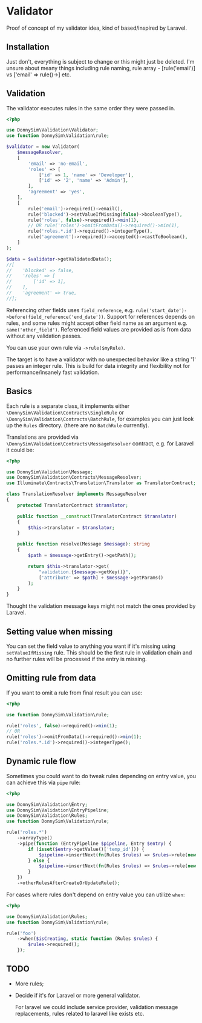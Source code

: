 # Validator

Proof of concept of my validator idea, kind of based/inspired by Laravel.

## Installation

Just don't, everything is subject to change or this might just be deleted.
I'm unsure about meany things including rule naming, rule array - [rule('email')] vs ['email' => rule()->] etc.

## Validation

The validator executes rules in the same order they were passed in.

```php
<?php

use DonnySim\Validation\Validator;
use function DonnySim\Validation\rule;

$validator = new Validator(
    $messageResolver,
    [
        'email' => 'no-email',
        'roles' => [
            ['id' => 1, 'name' => 'Developer'],
            ['id' => '2', 'name' => 'Admin'],
        ],
        'agreement' => 'yes',
    ],
    [
        rule('email')->required()->email(),
        rule('blocked')->setValueIfMissing(false)->booleanType(),
        rule('roles', false)->required()->min(1),
        // OR rule('roles')->omitFromData()->required()->min(1),
        rule('roles.*.id')->required()->integerType(),
        rule('agreement')->required()->accepted()->castToBoolean(),
    ]
);

$data = $validator->getValidatedData();
//[
//    'blocked' => false,
//    'roles' => [
//        ['id' => 1],
//    ],
//    'agreement' => true,
//];
```

Referencing other fields uses `field_reference`, e.g. `rule('start_date')->before(field_reference('end_date'))`.
Support for references depends on rules, and some rules might accept other field name as an argument e.g. `same('other_field')`.
Referenced field values are provided as is from data without any validation passes.

You can use your own rule via `->rule($myRule)`.

The target is to have a validator with no unexpected behavior like a string '1' passes an integer rule.
This is build for data integrity and flexibility not for performance/insanely fast validation.

## Basics

Each rule is a separate class, it implements either `\DonnySim\Validation\Contracts\SingleRule` or
`\DonnySim\Validation\Contracts\BatchRule`, for examples you can just look up the `Rules` directory.
(there are no `BatchRule` currently).

Translations are provided via `\DonnySim\Validation\Contracts\MessageResolver` contract, e.g. for Laravel it could be:

```php
<?php

use DonnySim\Validation\Message;
use DonnySim\Validation\Contracts\MessageResolver;
use Illuminate\Contracts\Translation\Translator as TranslatorContract;

class TranslationResolver implements MessageResolver
{
    protected TranslatorContract $translator;

    public function __construct(TranslatorContract $translator)
    {
        $this->translator = $translator;
    }

    public function resolve(Message $message): string
    {
        $path = $message->getEntry()->getPath();

        return $this->translator->get(
            "validation.{$message->getKey()}",
            ['attribute' => $path] + $message->getParams()
        );
    }
}
```

Thought the validation message keys might not match the ones provided by Laravel.

## Setting value when missing

You can set the field value to anything you want if it's missing using `setValueIfMissing` rule.
This should be the first rule in validation chain and no further rules will be processed if the entry is missing.

## Omitting rule from data

If you want to omit a rule from final result you can use:

```php
<?php

use function DonnySim\Validation\rule;

rule('roles', false)->required()->min(1);
// OR
rule('roles')->omitFromData()->required()->min(1);
rule('roles.*.id')->required()->integerType();
```

## Dynamic rule flow

Sometimes you could want to do tweak rules depending on entry value, you can achieve this via `pipe` rule:

```php
<?php

use DonnySim\Validation\Entry;
use DonnySim\Validation\EntryPipeline;
use DonnySim\Validation\Rules;
use function DonnySim\Validation\rule;

rule('roles.*')
    ->arrayType()
    ->pipe(function (EntryPipeline $pipeline, Entry $entry) {
        if (isset($entry->getValue()['temp_id'])) {
            $pipeline->insertNext(fn(Rules $rules) => $rules->rule(new CreateRoleRule()));
        } else {
            $pipeline->insertNext(fn(Rules $rules) => $rules->rule(new UpdateRoleRule()));
        }
    })
    ->otherRulesAfterCreateOrUpdateRule();
```

For cases where rules don't depend on entry value you can utilize `when`:

```php
<?php

use DonnySim\Validation\Rules;
use function DonnySim\Validation\rule;

rule('foo')
    ->when($isCreating, static function (Rules $rules) {
        $rules->required();
    });
```

## TODO

- More rules;
- Decide if it's for Laravel or more general validator.

    For laravel we could include service provider, validation message replacements, rules related to laravel like exists etc.
